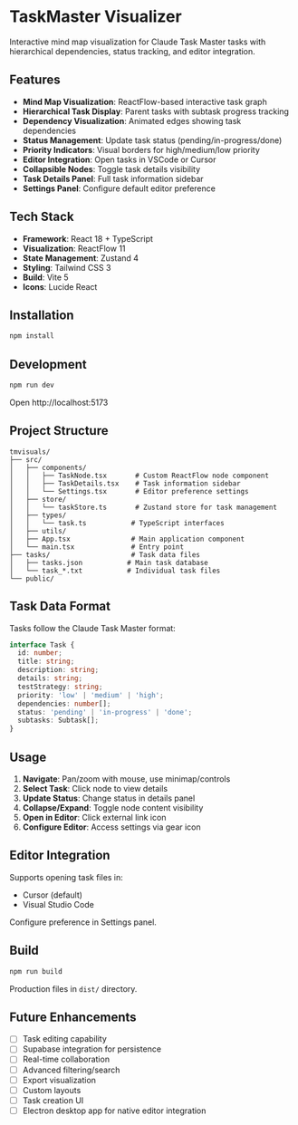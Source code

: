 # TaskMaster Visualizer

Interactive mind map visualization for Claude Task Master tasks with hierarchical dependencies, status tracking, and editor integration.

## Features

- **Mind Map Visualization**: ReactFlow-based interactive task graph
- **Hierarchical Task Display**: Parent tasks with subtask progress tracking
- **Dependency Visualization**: Animated edges showing task dependencies
- **Status Management**: Update task status (pending/in-progress/done)
- **Priority Indicators**: Visual borders for high/medium/low priority
- **Editor Integration**: Open tasks in VSCode or Cursor
- **Collapsible Nodes**: Toggle task details visibility
- **Task Details Panel**: Full task information sidebar
- **Settings Panel**: Configure default editor preference

## Tech Stack

- **Framework**: React 18 + TypeScript
- **Visualization**: ReactFlow 11
- **State Management**: Zustand 4
- **Styling**: Tailwind CSS 3
- **Build**: Vite 5
- **Icons**: Lucide React

## Installation

```bash
npm install
```

## Development

```bash
npm run dev
```

Open http://localhost:5173

## Project Structure

```
tmvisuals/
├── src/
│   ├── components/
│   │   ├── TaskNode.tsx       # Custom ReactFlow node component
│   │   ├── TaskDetails.tsx    # Task information sidebar
│   │   └── Settings.tsx       # Editor preference settings
│   ├── store/
│   │   └── taskStore.ts       # Zustand store for task management
│   ├── types/
│   │   └── task.ts           # TypeScript interfaces
│   ├── utils/
│   ├── App.tsx               # Main application component
│   └── main.tsx              # Entry point
├── tasks/                    # Task data files
│   ├── tasks.json           # Main task database
│   └── task_*.txt           # Individual task files
└── public/

```

## Task Data Format

Tasks follow the Claude Task Master format:

```typescript
interface Task {
  id: number;
  title: string;
  description: string;
  details: string;
  testStrategy: string;
  priority: 'low' | 'medium' | 'high';
  dependencies: number[];
  status: 'pending' | 'in-progress' | 'done';
  subtasks: Subtask[];
}
```

## Usage

1. **Navigate**: Pan/zoom with mouse, use minimap/controls
2. **Select Task**: Click node to view details
3. **Update Status**: Change status in details panel
4. **Collapse/Expand**: Toggle node content visibility
5. **Open in Editor**: Click external link icon
6. **Configure Editor**: Access settings via gear icon

## Editor Integration

Supports opening task files in:
- Cursor (default)
- Visual Studio Code

Configure preference in Settings panel.

## Build

```bash
npm run build
```

Production files in `dist/` directory.

## Future Enhancements

- [ ] Task editing capability
- [ ] Supabase integration for persistence
- [ ] Real-time collaboration
- [ ] Advanced filtering/search
- [ ] Export visualization
- [ ] Custom layouts
- [ ] Task creation UI
- [ ] Electron desktop app for native editor integration